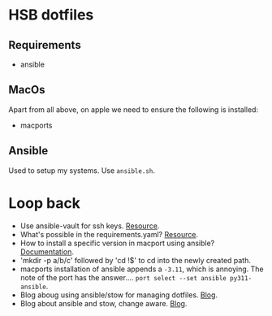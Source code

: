 # HSB dotfiles

## Requirements
- ansible

## MacOs
Apart from all above, on apple we need to ensure the following is installed:
- macports

## Ansible
Used to setup my systems. Use `ansible.sh`.

# Loop back
- Use ansible-vault for ssh keys. [Resource](https://www.shellhacks.com/ansible-sudo-a-password-is-required/).
- What's possible in the requirements.yaml? [Resource](https://docs.ansible.com/ansible/latest/galaxy/user_guide.html#installing-roles-and-collections-from-the-same-requirements-yml-file).
- How to install a specific version in macport using ansible? [Documentation](https://docs.ansible.com/ansible/latest/collections/community/general/macports_module.html).
- 'mkdir -p a/b/c' followed by 'cd !$' to cd into the newly created path.
- macports installation of ansible appends a `-3.11`, which is annoying. The note of the port has the answer.... `port select --set ansible py311-ansible`.
- Blog aboug using ansible/stow for managing dotfiles. [Blog](https://www.iduoad.com/posts/treat-your-dotfiles-better/).
- Blog about ansible and stow, change aware. [Blog](https://phelipetls.github.io/posts/introduction-to-ansible/).
